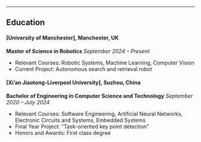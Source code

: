 ---
## Education

#### [University of Manchester], Manchester, UK
**Master of Science in Robotics** _September 2024 – Present_
- Relevant Courses: Robotic Systems, Machine Learning, Computer Vision
- Current Project: Autonomous search and retrieval robot

#### [Xi’an Jiaotong-Liverpool University], Suzhou, China
**Bachelor of Engineering in Computer Science and Technology** _September 2020 – July 2024_
- Relevant Courses: Software Engineering, Artificial Neural Networks, Electronic Circuits and Systems, Embedded Systems
- Final Year Project: "Task-oriented key point detection"
- Honors and Awards: First class degree
